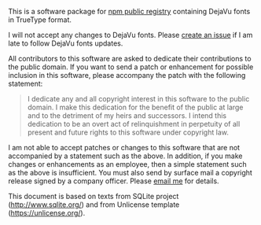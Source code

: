 
This is a software package for [npm public registry](https://www.npmjs.com/)
containing DejaVu fonts in TrueType format.

I will not accept any changes to DejaVu fonts. Please
[create an issue](https://github.com/senotrusov/dejavu-fonts-ttf/issues)
if I am late to follow DejaVu fonts updates.

All contributors to this software are asked to dedicate their contributions
to the public domain. If you want to send a patch or enhancement for possible
inclusion in this software, please accompany the patch with the following
statement:

> I dedicate any and all copyright interest in this software to the
public domain. I make this dedication for the benefit of the public at
large and to the detriment of my heirs and successors. I intend this
dedication to be an overt act of relinquishment in perpetuity of all
present and future rights to this software under copyright law.

I am not able to accept patches or changes to this software that are not
accompanied by a statement such as the above. In addition, if you make changes
or enhancements as an employee, then a simple statement such as the above is
insufficient. You must also send by surface mail a copyright release signed by
a company officer. Please [email me](mailto:stan@senotrusov.com) for details.

This document is based on texts from SQLite project (http://www.sqlite.org/)
and from Unlicense template (https://unlicense.org/).
